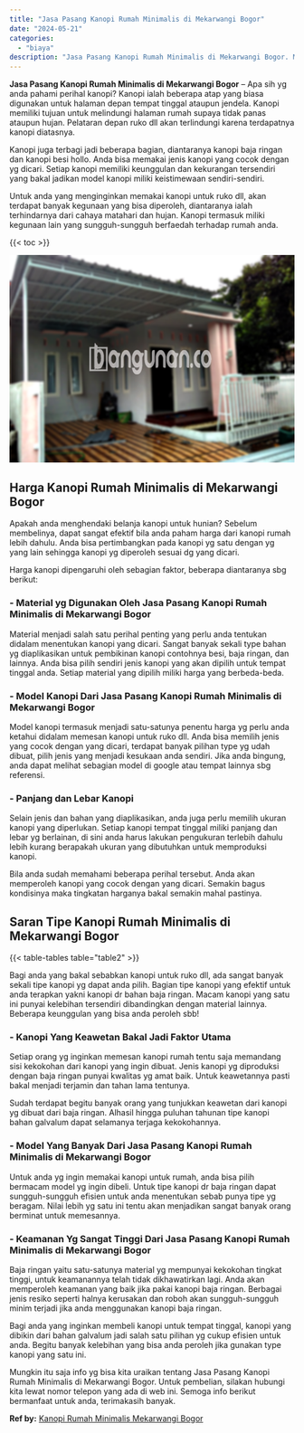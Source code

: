 ```yaml
---
title: "Jasa Pasang Kanopi Rumah Minimalis di Mekarwangi Bogor"
date: "2024-05-21"
categories: 
  - "biaya"
description: "Jasa Pasang Kanopi Rumah Minimalis di Mekarwangi Bogor. Mungkin itu saja info yg bisa kita uraikan tentang Jasa Pasang Kanopi Rumah Minimalis di Mekarwangi B..."
---
```


**Jasa Pasang Kanopi Rumah Minimalis di Mekarwangi Bogor** – Apa sih yg anda pahami perihal kanopi? Kanopi ialah beberapa atap yang biasa digunakan untuk halaman depan tempat tinggal ataupun jendela. Kanopi memiliki tujuan untuk melindungi halaman rumah supaya tidak panas ataupun hujan. Pelataran depan ruko dll akan terlindungi karena terdapatnya kanopi diatasnya.

Kanopi juga terbagi jadi beberapa bagian, diantaranya kanopi baja ringan dan kanopi besi hollo. Anda bisa memakai jenis kanopi yang cocok dengan yg dicari. Setiap kanopi memiliki keunggulan dan kekurangan tersendiri yang bakal jadikan model kanopi miliki keistimewaan sendiri-sendiri.

Untuk anda yang menginginkan memakai kanopi untuk ruko dll, akan terdapat banyak kegunaan yang bisa diperoleh, diantaranya ialah terhindarnya dari cahaya matahari dan hujan. Kanopi termasuk miliki kegunaan lain yang sungguh-sungguh berfaedah terhadap rumah anda.

{{< toc >}}

![Jasa Pasang Kanopi Rumah Minimalis di Mekarwangi Bogor](/images/harga-kanopi-minimalis-45.png)

## Harga Kanopi Rumah Minimalis di Mekarwangi Bogor

Apakah anda menghendaki belanja kanopi untuk hunian? Sebelum membelinya, dapat sangat efektif bila anda paham harga dari kanopi rumah lebih dahulu. Anda bisa pertimbangkan pada kanopi yg satu dengan yg yang lain sehingga kanopi yg diperoleh sesuai dg yang dicari.

Harga kanopi dipengaruhi oleh sebagian faktor, beberapa diantaranya sbg berikut:

### \- Material yg Digunakan Oleh Jasa Pasang Kanopi Rumah Minimalis di Mekarwangi Bogor

Material menjadi salah satu perihal penting yang perlu anda tentukan didalam menentukan kanopi yang dicari. Sangat banyak sekali type bahan yg diaplikasikan untuk pembikinan kanopi contohnya besi, baja ringan, dan lainnya. Anda bisa pilih sendiri jenis kanopi yang akan dipilih untuk tempat tinggal anda. Setiap material yang dipilih miliki harga yang berbeda-beda.

### \- Model Kanopi Dari Jasa Pasang Kanopi Rumah Minimalis di Mekarwangi Bogor

Model kanopi termasuk menjadi satu-satunya penentu harga yg perlu anda ketahui didalam memesan kanopi untuk ruko dll. Anda bisa memilih jenis yang cocok dengan yang dicari, terdapat banyak pilihan type yg udah dibuat, pilih jenis yang menjadi kesukaan anda sendiri. Jika anda bingung, anda dapat melihat sebagian model di google atau tempat lainnya sbg referensi.

### \- Panjang dan Lebar Kanopi

Selain jenis dan bahan yang diaplikasikan, anda juga perlu memilih ukuran kanopi yang diperlukan. Setiap kanopi tempat tinggal miliki panjang dan lebar yg berlainan, di sini anda harus lakukan pengukuran terlebih dahulu lebih kurang berapakah ukuran yang dibutuhkan untuk memproduksi kanopi.

Bila anda sudah memahami beberapa perihal tersebut. Anda akan memperoleh kanopi yang cocok dengan yang dicari. Semakin bagus kondisinya maka tingkatan harganya bakal semakin mahal pastinya.

## Saran Tipe Kanopi Rumah Minimalis di Mekarwangi Bogor

{{< table-tables table="table2" >}}

Bagi anda yang bakal sebabkan kanopi untuk ruko dll, ada sangat banyak sekali tipe kanopi yg dapat anda pilih. Bagian tipe kanopi yang efektif untuk anda terapkan yakni kanopi dr bahan baja ringan. Macam kanopi yang satu ini punyai kelebihan tersendiri dibandingkan dengan material lainnya. Beberapa keunggulan yang bisa anda peroleh sbb!

### \- Kanopi Yang Keawetan Bakal Jadi Faktor Utama

Setiap orang yg inginkan memesan kanopi rumah tentu saja memandang sisi kekokohan dari kanopi yang ingin dibuat. Jenis kanopi yg diproduksi dengan baja ringan punyai kwalitas yg amat baik. Untuk keawetannya pasti bakal menjadi terjamin dan tahan lama tentunya.

Sudah terdapat begitu banyak orang yang tunjukkan keawetan dari kanopi yg dibuat dari baja ringan. Alhasil hingga puluhan tahunan tipe kanopi bahan galvalum dapat selamanya terjaga kekokohannya.

### \- Model Yang Banyak Dari Jasa Pasang Kanopi Rumah Minimalis di Mekarwangi Bogor

Untuk anda yg ingin memakai kanopi untuk rumah, anda bisa pilih bermacam model yg ingin dibeli. Untuk tipe kanopi dr baja ringan dapat sungguh-sungguh efisien untuk anda menentukan sebab punya tipe yg beragam. Nilai lebih yg satu ini tentu akan menjadikan sangat banyak orang berminat untuk memesannya.

### \- Keamanan Yg Sangat Tinggi Dari Jasa Pasang Kanopi Rumah Minimalis di Mekarwangi Bogor

Baja ringan yaitu satu-satunya material yg mempunyai kekokohan tingkat tinggi, untuk keamanannya telah tidak dikhawatirkan lagi. Anda akan memperoleh keamanan yang baik jika pakai kanopi baja ringan. Berbagai jenis resiko seperti halnya kerusakan dan roboh akan sungguh-sungguh minim terjadi jika anda menggunakan kanopi baja ringan.

Bagi anda yang inginkan membeli kanopi untuk tempat tinggal, kanopi yang dibikin dari bahan galvalum jadi salah satu pilihan yg cukup efisien untuk anda. Begitu banyak kelebihan yang bisa anda peroleh jika gunakan type kanopi yang satu ini.

Mungkin itu saja info yg bisa kita uraikan tentang Jasa Pasang Kanopi Rumah Minimalis di Mekarwangi Bogor. Untuk pembelian, silakan hubungi kita lewat nomor telepon yang ada di web ini. Semoga info berikut bermanfaat untuk anda, terimakasih banyak.

**Ref by:**  [Kanopi Rumah Minimalis Mekarwangi Bogor](https://id.wikipedia.org/wiki/Kanopi)
